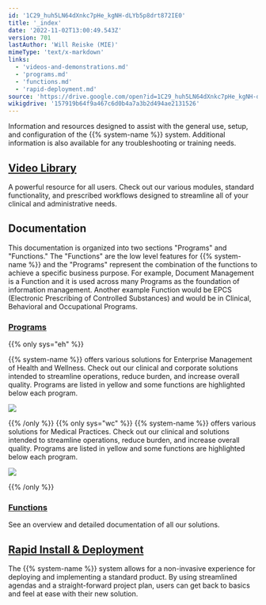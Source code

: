 ```yaml
---
id: '1C29_huh5LN64dXnkc7pHe_kgNH-dLYb5p8drt872IE0'
title: '_index'
date: '2022-11-02T13:00:49.543Z'
version: 701
lastAuthor: 'Will Reiske (MIE)'
mimeType: 'text/x-markdown'
links:
  - 'videos-and-demonstrations.md'
  - 'programs.md'
  - 'functions.md'
  - 'rapid-deployment.md'
source: 'https://drive.google.com/open?id=1C29_huh5LN64dXnkc7pHe_kgNH-dLYb5p8drt872IE0'
wikigdrive: '157919b64f9a467c6d0b4a7a3b2d494ae2131526'
---
```

Information and resources designed to assist with the general use, setup, and configuration of the {{% system-name %}} system. Additional information is also available for any troubleshooting or training needs.
  
## [Video Library](videos-and-demonstrations.md)  
  
A powerful resource for all users. Check out our various modules, standard functionality, and prescribed workflows designed to streamline all of your clinical and administrative needs.
  
## Documentation  
  
This documentation is organized into two sections "Programs" and "Functions."  The "Functions" are the low level features for {{% system-name %}} and the "Programs" represent the combination of the functions to achieve a specific business purpose.  For example, Document Management is a Function and it is used across many Programs as the foundation of information management.  Another example Function would be EPCS (Electronic Prescribing of Controlled Substances) and would be in Clinical, Behavioral and Occupational Programs.
  
### [Programs](programs.md)  
  
{{% only sys="eh" %}}

{{% system-name %}} offers various solutions for Enterprise Management of Health and Wellness. Check out our clinical and corporate solutions intended to streamline operations, reduce burden, and increase overall quality.  Programs are listed in yellow and some functions are highlighted below each program.

  
![](../_index.assets/1000020100000482000002ED513C81A8CD64A018.png)  


{{% /only %}}
{{% only sys="wc" %}}
{{% system-name %}} offers various solutions for Medical Practices. Check out our clinical and solutions intended to streamline operations, reduce burden, and increase overall quality.  Programs are listed in yellow and some functions are highlighted below each program.

  
![](../_index.assets/100002010000029B00000213B32210E0A9A47A79.png)  

{{% /only %}}

  
### [Functions](functions.md)  

See an overview and detailed documentation of all our solutions.

  
## [Rapid Install & Deployment](rapid-deployment.md)  

The {{% system-name %}} system allows for a non-invasive experience for deploying and implementing a standard product. By using streamlined agendas and a straight-forward project plan, users can get back to basics and feel at ease with their new solution.

